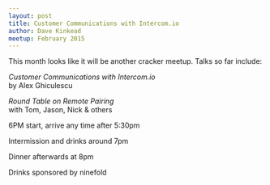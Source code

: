 ```yaml
---
layout: post
title: Customer Communications with Intercom.io 
author: Dave Kinkead
meetup: February 2015
---
```


This month looks like it will be another cracker meetup.  Talks so far include: 

*Customer Communications with Intercom.io*  
by Alex Ghiculescu

*Round Table on Remote Pairing*  
with Tom, Jason, Nick & others

6PM start, arrive any time after 5:30pm

Intermission and drinks around 7pm 

Dinner afterwards at 8pm

Drinks sponsored by ninefold
